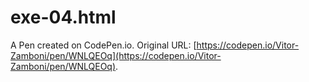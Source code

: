 # exe-04.html

A Pen created on CodePen.io. Original URL: [https://codepen.io/Vitor-Zamboni/pen/WNLQEOq](https://codepen.io/Vitor-Zamboni/pen/WNLQEOq).

